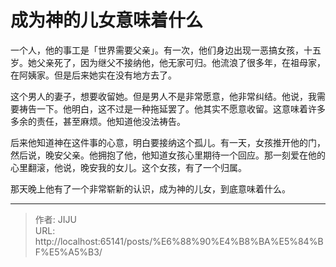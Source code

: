 # 成为神的儿女意味着什么

一个人，他的事工是「世界需要父亲」。有一次，他们身边出现一恶搞女孩，十五岁。她父亲死了，因为继父不接纳他，他无家可归。他流浪了很多年，在祖母家，在阿姨家。但是后来她实在没有地方去了。

这个男人的妻子，想要收留她。但是男人不是非常愿意，他非常纠结。他说，我需要祷告一下。他明白，这不过是一种拖延罢了。他其实不愿意收留。这意味着许多多余的责任，甚至麻烦。他知道他没法祷告。

后来他知道神在这件事的心意，明白要接纳这个孤儿。有一天，女孩推开他的门，然后说，晚安父亲。他拥抱了他，他知道女孩心里期待一个回应。那一刻爱在他的心里翻滚，他说，晚安我的女儿。这个女孩，有了一个归属。

那天晚上他有了一个非常崭新的认识，成为神的儿女，到底意味着什么。

---

> 作者: JIJU  
> URL: http://localhost:65141/posts/%E6%88%90%E4%B8%BA%E5%84%BF%E5%A5%B3/  

